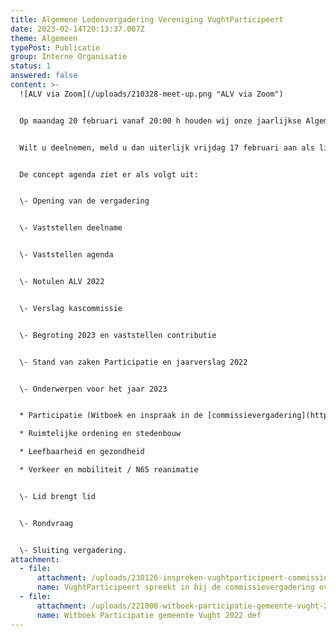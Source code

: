 ```yaml
---
title: Algemene Ledenvergadering Vereniging VughtParticipeert
date: 2023-02-14T20:13:37.007Z
theme: Algemeen
typePost: Publicatie
group: Interne Organisatie
status: 1
answered: false
content: >-
  ![ALV via Zoom](/uploads/210328-meet-up.png "ALV via Zoom")


  Op maandag 20 februari vanaf 20:00 h houden wij onze jaarlijkse Algemene Ledenvergadering. Deze vergadering zal plaatsvinden via Zoom. De vergadering is uitsluitend voor leden van de verening.


  Wilt u deelnemen, meld u dan uiterlijk vrijdag 17 februari aan als lid. [Aanmelden](https://www.vughtparticipeert.nl/member#main).


  De concept agenda ziet er als volgt uit:


  \- Opening van de vergadering


  \- Vaststellen deelname


  \- Vaststellen agenda


  \- Notulen ALV 2022


  \- Verslag kascommissie


  \- Begroting 2023 en vaststellen contributie 


  \- Stand van zaken Participatie en jaarverslag 2022


  \- Onderwerpen voor het jaar 2023


  * Participatie (Witboek en inspraak in de [commissievergadering](https://vught.bestuurlijkeinformatie.nl/Agenda/Index/c0e8e7c5-efba-4a7c-bbbe-514282996911) 26-01-2023))

  * Ruimtelijke ordening en stedenbouw

  * Leefbaarheid en gezondheid

  * Verkeer en mobiliteit / N65 reanimatie


  \- Lid brengt lid


  \- Rondvraag


  \- Sluiting vergadering.
attachment:
  - file:
      attachment: /uploads/230126-inspreken-vughtparticipeert-commissievergadering.pdf
      name: VughtParticipeert spreekt in bij de commissievergadering over Participatie
  - file:
      attachment: /uploads/221008-witboek-participatie-gemeente-vught-2022-def.pdf
      name: Witboek Participatie gemeente Vught 2022 def
---
```

